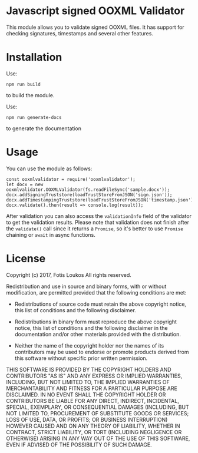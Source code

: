 # Javascript signed OOXML Validator

This module allows you to validate signed OOXML files. It has support for checking signatures, timestamps and several other features.

# Installation

Use:

    npm run build

to build the module.

Use:

    npm run generate-docs

to generate the documentation

# Usage

You can use the module as follows:

    const ooxmlvalidator = require('ooxmlvalidator');
    let docx = new ooxmlvalidator.OOXMLValidator(fs.readFileSync('sample.docx'));
    docx.addSigningTruststore(loadTrustStoreFromJSON('sign.json'));
    docx.addTimestampingTruststore(loadTrustStoreFromJSON('timestamp.json'));
    docx.validate().then(result => console.log(result));

After validation you can also access the `validationInfo` field of the validator to get the validation results. Please note that validation does not finish after the `validate()` call since it returns a `Promise`, so it's better to use `Promise` chaining or `await` in async functions.

# License

Copyright (c) 2017, Fotis Loukos
All rights reserved.

Redistribution and use in source and binary forms, with or without
modification, are permitted provided that the following conditions are met:

* Redistributions of source code must retain the above copyright notice, this
  list of conditions and the following disclaimer.

* Redistributions in binary form must reproduce the above copyright notice,
  this list of conditions and the following disclaimer in the documentation
  and/or other materials provided with the distribution.

* Neither the name of the copyright holder nor the names of its
  contributors may be used to endorse or promote products derived from
  this software without specific prior written permission.

THIS SOFTWARE IS PROVIDED BY THE COPYRIGHT HOLDERS AND CONTRIBUTORS "AS IS"
AND ANY EXPRESS OR IMPLIED WARRANTIES, INCLUDING, BUT NOT LIMITED TO, THE
IMPLIED WARRANTIES OF MERCHANTABILITY AND FITNESS FOR A PARTICULAR PURPOSE ARE
DISCLAIMED. IN NO EVENT SHALL THE COPYRIGHT HOLDER OR CONTRIBUTORS BE LIABLE
FOR ANY DIRECT, INDIRECT, INCIDENTAL, SPECIAL, EXEMPLARY, OR CONSEQUENTIAL
DAMAGES (INCLUDING, BUT NOT LIMITED TO, PROCUREMENT OF SUBSTITUTE GOODS OR
SERVICES; LOSS OF USE, DATA, OR PROFITS; OR BUSINESS INTERRUPTION) HOWEVER
CAUSED AND ON ANY THEORY OF LIABILITY, WHETHER IN CONTRACT, STRICT LIABILITY,
OR TORT (INCLUDING NEGLIGENCE OR OTHERWISE) ARISING IN ANY WAY OUT OF THE USE
OF THIS SOFTWARE, EVEN IF ADVISED OF THE POSSIBILITY OF SUCH DAMAGE.

